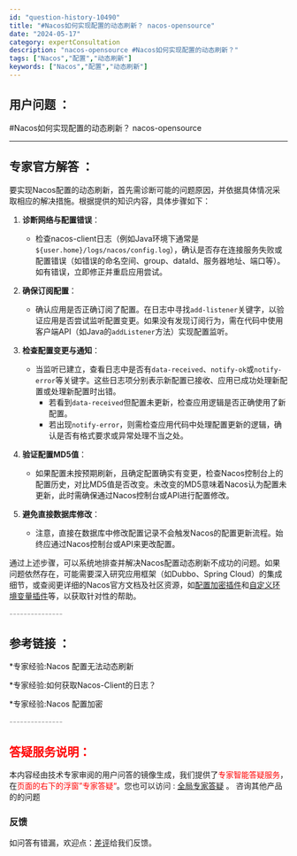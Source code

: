 ```yaml
---
id: "question-history-10490"
title: "#Nacos如何实现配置的动态刷新？ nacos-opensource"
date: "2024-05-17"
category: expertConsultation
description: "nacos-opensource #Nacos如何实现配置的动态刷新？"
tags: ["Nacos","配置","动态刷新"]
keywords: ["Nacos","配置","动态刷新"]
---
```


## 用户问题 ： 
 #Nacos如何实现配置的动态刷新？ nacos-opensource 

---------------
## 专家官方解答 ：

要实现Nacos配置的动态刷新，首先需诊断可能的问题原因，并依据具体情况采取相应的解决措施。根据提供的知识内容，具体步骤如下：

1. **诊断网络与配置错误**：
   - 检查nacos-client日志（例如Java环境下通常是`${user.home}/logs/nacos/config.log`），确认是否存在连接服务失败或配置错误（如错误的命名空间、group、dataId、服务器地址、端口等）。如有错误，立即修正并重启应用尝试。

2. **确保订阅配置**：
   - 确认应用是否正确订阅了配置。在日志中寻找`add-listener`关键字，以验证应用是否尝试监听配置变更。如果没有发现订阅行为，需在代码中使用客户端API（如Java的`addListener`方法）实现配置监听。

3. **检查配置变更与通知**：
   - 当监听已建立，查看日志中是否有`data-received`、`notify-ok`或`notify-error`等关键字。这些日志项分别表示新配置已接收、应用已成功处理新配置或处理新配置时出错。
     - 若看到`data-received`但配置未更新，检查应用逻辑是否正确使用了新配置。
     - 若出现`notify-error`，则需检查应用代码中处理配置更新的逻辑，确认是否有格式要求或异常处理不当之处。

4. **验证配置MD5值**：
   - 如果配置未按预期刷新，且确定配置确实有变更，检查Nacos控制台上的配置历史，对比MD5值是否改变。未改变的MD5意味着Nacos认为配置未更新，此时需确保通过Nacos控制台或API进行配置修改。

5. **避免直接数据库修改**：
   - 注意，直接在数据库中修改配置记录不会触发Nacos的配置更新流程。始终应通过Nacos控制台或API来更改配置。

通过上述步骤，可以系统地排查并解决Nacos配置动态刷新不成功的问题。如果问题依然存在，可能需要深入研究应用框架（如Dubbo、Spring Cloud）的集成细节，或查阅更详细的Nacos官方文档及社区资源，如[配置加密插件](https://nacos.io/docs/latest/plugin/config-encryption-plugin/)和[自定义环境变量插件](https://nacos.io/docs/latest/plugin/custom-environment-plugin/)等，以获取针对性的帮助。


<font color="#949494">---------------</font> 


## 参考链接 ：

*专家经验:Nacos 配置无法动态刷新 
 
 *专家经验:如何获取Nacos-Client的日志？ 
 
 *专家经验:Nacos 配置加密 


 <font color="#949494">---------------</font> 
 


## <font color="#FF0000">答疑服务说明：</font> 

本内容经由技术专家审阅的用户问答的镜像生成，我们提供了<font color="#FF0000">专家智能答疑服务</font>，在<font color="#FF0000">页面的右下的浮窗”专家答疑“</font>。您也可以访问 : [全局专家答疑](https://opensource.alibaba.com/chatBot) 。 咨询其他产品的的问题

### 反馈
如问答有错漏，欢迎点：[差评](https://ai.nacos.io/user/feedbackByEnhancerGradePOJOID?enhancerGradePOJOId=13687)给我们反馈。
